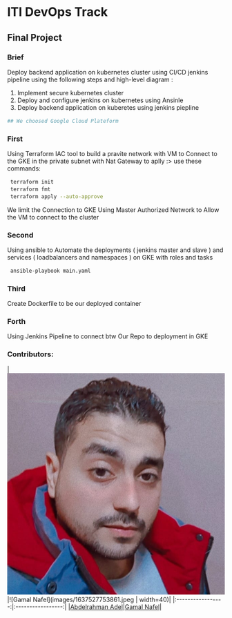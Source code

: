 # ITI DevOps Track 
## Final Project

### Brief
Deploy backend application on kubernetes cluster using CI/CD jenkins
pipeline using the following steps and high-level diagram :
1. Implement secure kubernetes cluster
2. Deploy and configure jenkins on kubernetes using Ansinle
3. Deploy backend application on kuberetes using jenkins piepline

```bash
## We choosed Google Cloud Plateform 
```
### First
Using Terraform IAC tool to build a pravite network with VM to Connect to the GKE in the private subnet with Nat Gateway
to aplly :> use these commands:
```bash
 terraform init
 terraform fmt
 terraform apply --auto-approve
```
We limit the Connection to GKE Using Master Authorized Network to Allow the VM to connect to the cluster

### Second
Using ansible to  Automate the deployments ( jenkins master and slave ) and services ( loadbalancers and namespaces ) on GKE with roles and tasks

```bash
 ansible-playbook main.yaml 
```

### Third 
Create Dockerfile to be our deployed container 


### Forth 
Using Jenkins Pipeline to connect btw Our Repo to deployment in GKE 



### Contributors:
|![Abdelrahman Adel](https://github.com/Abdelrahmanadel58/graduation-project-iti/blob/main/images/WhatsApp%20Image%202022-02-15%20at%209.56.07%20PM.jpeg)|![Gamal Nafel](images/1637527753861.jpeg | width=40)|
|:-----------------:|:-----------------:|
|[Abdelrahman Adel](https://github.com/Abdelrahmanadel58)|[Gamal Nafel](https://github.com/enggamal)|
